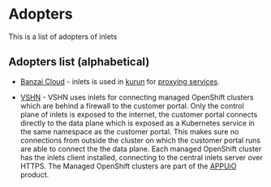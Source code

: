 # Adopters

This is a list of adopters of inlets

## Adopters list (alphabetical)

* [Banzai Cloud](https://banzaicloud.com/) - inlets is used in [kurun](https://github.com/banzaicloud/kurun) for [proxying services](https://banzaicloud.com/blog/kurun-port-forward/).

* [VSHN](https://vshn.ch) - VSHN uses inlets for connecting managed OpenShift clusters
  which are behind a firewall to the customer portal. Only the control
  plane of inlets is exposed to the internet, the customer portal connects
  directly to the data plane which is exposed as a Kubernetes service in
  the same namespace as the customer portal. This makes sure no connections
  from outside the cluster on which the customer portal runs are able to
  connect the the data plane. Each managed OpenShift cluster has the inlets 
  client installed, connecting to the central inlets server over HTTPS.
  The Managed OpenShift clusters are part of the [APPUiO](https://appuio.ch)
  product.
